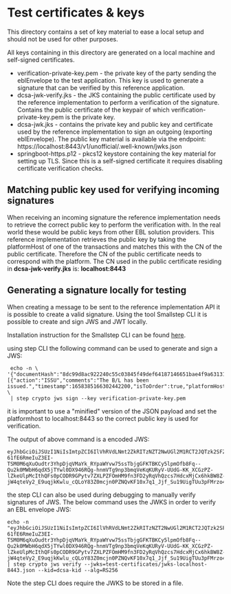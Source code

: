 # Test certificates & keys
This directory contains a set of key material to ease a local setup and should not be used for other purposes.

All keys containing in this directory are generated on a local machine and self-signed certificates.

* verification-private-key.pem - the private key of the party sending the eblEnvelope to the test application. This key is used to generate a signature that can be verified by this reference application.
* dcsa-jwk-verify.jks - the JKS containing the public certificate used by the reference implementation to perform a verification of the signature. Contains the public certificate of the keypair of which verification-private-key.pem is the private key.
* dcsa-jwk.jks - contains the private key and public key and certificate used by the reference implementation to sign an outgoing (exporting eblEnvelope). The public key material is available via the endpoint: https://localhost:8443/v1/unofficial/.well-known/jwks.json
* springboot-https.p12 - pkcs12 keystore containing the key material for setting up TLS. Since this is a self-signed certificate it requires disabling certificate verification checks.

## Matching public key used for verifying incoming signatures
When receiving an incoming signature the reference implementation needs to retrieve the correct public key to perform the verification with. In the real world these would be public keys from other EBL solution providers.
This reference implementation retrieves the public key by taking the platformHost of one of the transactions and matches this with the CN of the public certificate.
Therefore the CN of the public certificate needs to correspond with the platform. The CN used in the public certificate residing in **dcsa-jwk-verify.jks** is: **localhost:8443**

## Generating a signature locally for testing
When creating a message to be sent to the reference implementation API it is possible to create a valid signature.
Using the tool Smallstep CLI it is possible to create and sign JWS and JWT locally.

Installation instruction for the Smallstep CLI can be found [here](https://smallstep.com/docs/step-cli/installation).

using step CLI the following command can be used to generate and sign a JWS:
```shell
 echo -n \
'{"documentHash":"8dc99d8ac922240c55c03845f49def64187146651bae4f9a63131277cf00d9df","previousEnvelopeHash":null,"transactions":[{"action":"ISSU","comments":"The B/L has been issued.","timestamp":1658385166302442200,"isToOrder":true,"platformHost":"localhost:8443","transferee":"43549850248@localhost:8443"}]}' \
 | step crypto jws sign --key verification-private-key.pem
```
it is important to use a "minified" version of the JSON payload and set the platformhost to localhost:8443 so the correct public key is used for verification.

The output of above command is a encoded JWS:
```text
eyJhbGciOiJSUzI1NiIsImtpZCI6IlVhRVdLNmt2ZkRITzNZT2NwUGl2M1RCT2JQTzk2SFZhR2U0czFhUUxBZU0ifQ.eyJkb2N1bWVudEhhc2giOiI4ZGM5OWQ4YWM5MjIyNDBjNTVjMDM4NDVmNDlkZWY2NDE4NzE0NjY1MWJhZTRmOWE2MzEzMTI3N2NmMDBkOWRmIiwicHJldmlvdXNFbnZlbG9wZUhhc2giOm51bGwsInRyYW5zYWN0aW9ucyI6W3siYWN0aW9uIjoiSVNTVSIsImNvbW1lbnRzIjoiVGhlIEIvTCBoYXMgYmVlbiBpc3N1ZWQuIiwidGltZXN0YW1wIjoxNjU4Mzg1MTY2MzAyNDQyMjAwLCJpc1RvT3JkZXIiOnRydWUsInBsYXRmb3JtSG9zdCI6ImxvY2FsaG9zdDo4NDQzIiwidHJhbnNmZXJlZSI6IjQzNTQ5ODUwMjQ4QGxvY2FsaG9zdDo4NDQzIn1dfQ.c4SJ9-61fE6RmeIuZ3EI-TSM0M6qXuOudtr3YhpDjqVMaYk_RYpaWYvw75ssTbjgGFKTBKCy5lpmOfb8Fq--Qu2k0MWbH6qdX5jTYwl0DX946RQg-hnmVTg9np3bmqVeKqKURyV-UUdG-KK_XCGzPZ-lZkeUlpMcIthQFs0pCODR9GPytv7ZXLPZFOmHM9fn3FD2yRqVhQzcs7HdcxMjCx6hkBW8Z-jW4qteVy2_E9uqjkKwlu_cQLoY83Z0mcjn0PZNQvKF10x7q1_Jjf_Su19UigTUu3pFMrzo4iPS_jcrFoIb3TSZNSzbgAwtujSBFOufPDyEmxlx1sH0ZowMvA
```

the step CLI can also be used during debugging to manually verify signatures of JWS. The below command uses the JWKS in order to verify an EBL envelope JWS:
```shell
echo -n "eyJhbGciOiJSUzI1NiIsImtpZCI6IlVhRVdLNmt2ZkRITzNZT2NwUGl2M1RCT2JQTzk2SFZhR2U0czFhUUxBZU0ifQ.eyJkb2N1bWVudEhhc2giOiI4ZGM5OWQ4YWM5MjIyNDBjNTVjMDM4NDVmNDlkZWY2NDE4NzE0NjY1MWJhZTRmOWE2MzEzMTI3N2NmMDBkOWRmIiwicHJldmlvdXNFbnZlbG9wZUhhc2giOm51bGwsInRyYW5zYWN0aW9ucyI6W3siYWN0aW9uIjoiSVNTVSIsImNvbW1lbnRzIjoiVGhlIEIvTCBoYXMgYmVlbiBpc3N1ZWQuIiwidGltZXN0YW1wIjoxNjU4Mzg1MTY2MzAyNDQyMjAwLCJpc1RvT3JkZXIiOnRydWUsInBsYXRmb3JtSG9zdCI6ImxvY2FsaG9zdDo4NDQzIiwidHJhbnNmZXJlZSI6IjQzNTQ5ODUwMjQ4QGxvY2FsaG9zdDo4NDQzIn1dfQ.c4SJ9-61fE6RmeIuZ3EI-TSM0M6qXuOudtr3YhpDjqVMaYk_RYpaWYvw75ssTbjgGFKTBKCy5lpmOfb8Fq--Qu2k0MWbH6qdX5jTYwl0DX946RQg-hnmVTg9np3bmqVeKqKURyV-UUdG-KK_XCGzPZ-lZkeUlpMcIthQFs0pCODR9GPytv7ZXLPZFOmHM9fn3FD2yRqVhQzcs7HdcxMjCx6hkBW8Z-jW4qteVy2_E9uqjkKwlu_cQLoY83Z0mcjn0PZNQvKF10x7q1_Jjf_Su19UigTUu3pFMrzo4iPS_jcrFoIb3TSZNSzbgAwtujSBFOufPDyEmxlx1sH0ZowMvA" | step crypto jws verify --jwks=test-certificates/jwks-localhost-8443.json --kid=dcsa-kid --alg=RS256
```
Note the step CLI does require the JWKS to be stored in a file.
